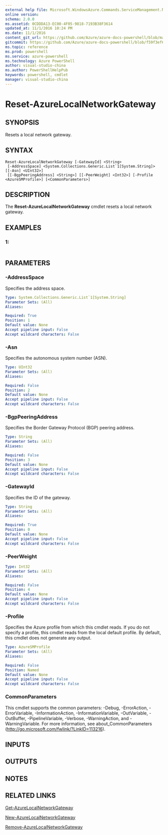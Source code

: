 ```yaml
---
external help file: Microsoft.WindowsAzure.Commands.ServiceManagement.Network.dll-Help.xml
online version: 
schema: 2.0.0
ms.assetid: 0CDDDA13-EC00-4F05-9818-7193B38F3614
updated_at: 11/1/2016 10:24 PM
ms.date: 11/1/2016
content_git_url: https://github.com/Azure/azure-docs-powershell/blob/master/azureps-cmdlets-docs/ServiceManagement/Azure.Networking/v3.0.0/Reset-AzureLocalNetworkGateway.md
gitcommit: https://github.com/Azure/azure-docs-powershell/blob/f59f3ef60bc592383812213e69fd77ba950759ed/azureps-cmdlets-docs/ServiceManagement/Azure.Networking/v3.0.0/Reset-AzureLocalNetworkGateway.md
ms.topic: reference
ms.prod: powershell
ms.service: azure-powershell
ms.technology: Azure PowerShell
author: visual-studio-china
ms.author: PowerShellHelpPub
keywords: powershell, cmdlet
manager: visual-studio-china
---
```


# Reset-AzureLocalNetworkGateway

## SYNOPSIS
Resets a local network gateway.

## SYNTAX

```
Reset-AzureLocalNetworkGateway [-GatewayId] <String>
 [-AddressSpace] <System.Collections.Generic.List`1[System.String]> [[-Asn] <UInt32>]
 [[-BgpPeeringAddress] <String>] [[-PeerWeight] <Int32>] [-Profile <AzureSMProfile>] [<CommonParameters>]
```

## DESCRIPTION
The **Reset-AzureLocalNetworkGateway** cmdlet resets a local network gateway.

## EXAMPLES

### 1:
```

```

## PARAMETERS

### -AddressSpace
Specifies the address space.

```yaml
Type: System.Collections.Generic.List`1[System.String]
Parameter Sets: (All)
Aliases: 

Required: True
Position: 1
Default value: None
Accept pipeline input: False
Accept wildcard characters: False
```

### -Asn
Specifies the autonomous system number (ASN).

```yaml
Type: UInt32
Parameter Sets: (All)
Aliases: 

Required: False
Position: 2
Default value: None
Accept pipeline input: False
Accept wildcard characters: False
```

### -BgpPeeringAddress
Specifies the Border Gateway Protocol (BGP) peering address.

```yaml
Type: String
Parameter Sets: (All)
Aliases: 

Required: False
Position: 3
Default value: None
Accept pipeline input: False
Accept wildcard characters: False
```

### -GatewayId
Specifies the ID of the gateway.

```yaml
Type: String
Parameter Sets: (All)
Aliases: 

Required: True
Position: 0
Default value: None
Accept pipeline input: False
Accept wildcard characters: False
```

### -PeerWeight
```yaml
Type: Int32
Parameter Sets: (All)
Aliases: 

Required: False
Position: 4
Default value: None
Accept pipeline input: False
Accept wildcard characters: False
```

### -Profile
Specifies the Azure profile from which this cmdlet reads. 
If you do not specify a profile, this cmdlet reads from the local default profile.
By default, this cmdlet does not generate any output.

```yaml
Type: AzureSMProfile
Parameter Sets: (All)
Aliases: 

Required: False
Position: Named
Default value: None
Accept pipeline input: False
Accept wildcard characters: False
```

### CommonParameters
This cmdlet supports the common parameters: -Debug, -ErrorAction, -ErrorVariable, -InformationAction, -InformationVariable, -OutVariable, -OutBuffer, -PipelineVariable, -Verbose, -WarningAction, and -WarningVariable. For more information, see about_CommonParameters (http://go.microsoft.com/fwlink/?LinkID=113216).

## INPUTS

## OUTPUTS

## NOTES

## RELATED LINKS

[Get-AzureLocalNetworkGateway](xref:ServiceManagement/Azure.Networking/v3.0.0/Get-AzureLocalNetworkGateway.md)

[New-AzureLocalNetworkGateway](xref:ServiceManagement/Azure.Networking/v3.0.0/New-AzureLocalNetworkGateway.md)

[Remove-AzureLocalNetworkGateway](xref:ServiceManagement/Azure.Networking/v3.0.0/Remove-AzureLocalNetworkGateway.md)


